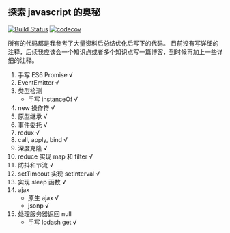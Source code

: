 ## 探索 javascript 的奥秘

[![Build Status](https://travis-ci.org/tjx666/javascript-code-lab.svg?branch=master)](https://travis-ci.org/tjx666/javascript-code-lab)
[![codecov](https://codecov.io/gh/tjx666/javascript-code-lab/branch/master/graph/badge.svg)](https://codecov.io/gh/tjx666/javascript-code-lab)

所有的代码都是我参考了大量资料后总结优化后写下的代码。
目前没有写详细的注释，后续我应该会一个知识点或者多个知识点写一篇博客，到时候再加上一些详细的注释。

1. 手写 ES6 Promise √
2. EventEmitter √
3. 类型检测
   + 手写 instanceOf √
4. new 操作符 √
5. 原型继承 √
6. 事件委托 √
7. redux √
8. call, apply, bind √
9. 深度克隆 √
10. reduce 实现 map 和 filter √
11. 防抖和节流 √
12. setTimeout 实现 setInterval √
13. 实现 sleep 函数 √
14. ajax
    + 原生 ajax √
    + jsonp √
15. 处理服务器返回 null
    + 手写 lodash get √

